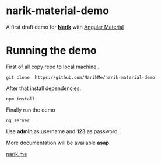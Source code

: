 # narik-material-demo
A first draft demo for [**Narik**](http://narik.me "**Narik**") with [Angular Material](https://material.angular.io/ "angular-material")


# Running the demo

First of all copy repo to local machine .
```
git clone  https://github.com/NarikMe/narik-material-demo
```

After  that install dependencies.

```
npm install
```

Finally run the demo

```
ng server
```

Use **admin** as username and **123** as password.

More documentation will be available **asap**.

[narik.me](http://narik.me "narik.me")

